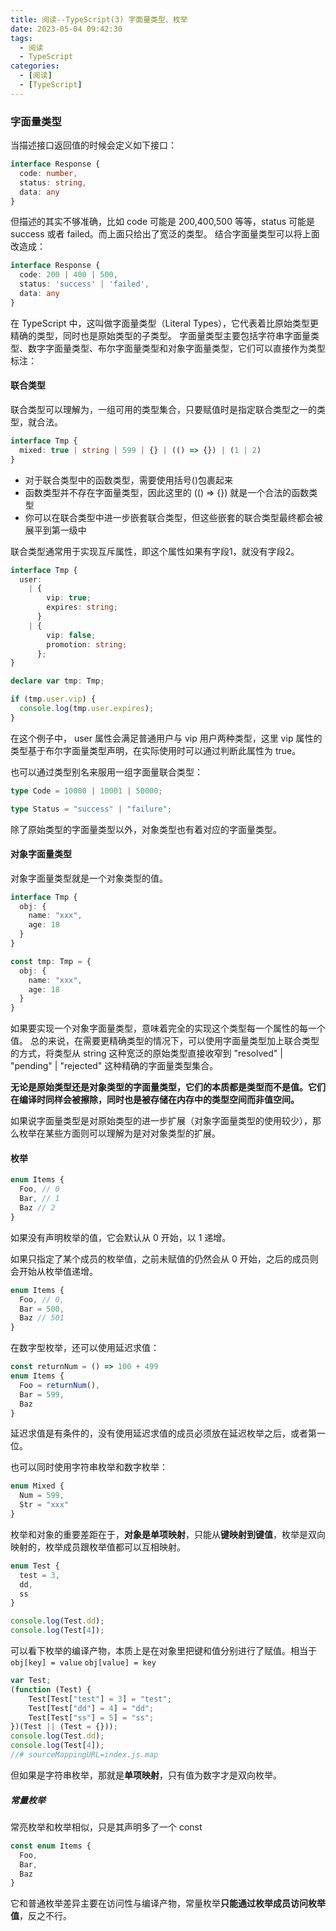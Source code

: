 ```yaml
---
title: 阅读--TypeScript(3) 字面量类型、枚举
date: 2023-05-04 09:42:30
tags:
  - 阅读
  - TypeScript
categories:
  - [阅读]
  - [TypeScript]
---
```


### 字面量类型
当描述接口返回值的时候会定义如下接口：
```ts
interface Response {
  code: number,
  status: string,
  data: any
}
```
但描述的其实不够准确，比如 code 可能是 200,400,500 等等，status 可能是 success 或者 failed。而上面只给出了宽泛的类型。
结合字面量类型可以将上面改造成：
```ts
interface Response {
  code: 200 | 400 | 500,
  status: 'success' | 'failed',
  data: any
}
```
在 TypeScript 中，这叫做字面量类型（Literal Types），它代表着比原始类型更精确的类型，同时也是原始类型的子类型。
字面量类型主要包括字符串字面量类型、数字字面量类型、布尔字面量类型和对象字面量类型，它们可以直接作为类型标注：

#### 联合类型
联合类型可以理解为，一组可用的类型集合，只要赋值时是指定联合类型之一的类型，就合法。
```ts
interface Tmp {
  mixed: true | string | 599 | {} | (() => {}) | (1 | 2)
}
```
- 对于联合类型中的函数类型，需要使用括号()包裹起来
- 函数类型并不存在字面量类型，因此这里的 (() => {}) 就是一个合法的函数类型
- 你可以在联合类型中进一步嵌套联合类型，但这些嵌套的联合类型最终都会被展平到第一级中

联合类型通常用于实现互斥属性，即这个属性如果有字段1，就没有字段2。
```ts
interface Tmp {
  user:
    | {
        vip: true;
        expires: string;
      }
    | {
        vip: false;
        promotion: string;
      };
}

declare var tmp: Tmp;

if (tmp.user.vip) {
  console.log(tmp.user.expires);
}
```
在这个例子中， user 属性会满足普通用户与 vip 用户两种类型，这里 vip 属性的类型基于布尔字面量类型声明，在实际使用时可以通过判断此属性为 true。

也可以通过类型别名来服用一组字面量联合类型：
```ts
type Code = 10000 | 10001 | 50000;

type Status = "success" | "failure";
```
除了原始类型的字面量类型以外，对象类型也有着对应的字面量类型。

#### 对象字面量类型
对象字面量类型就是一个对象类型的值。
```ts
interface Tmp {
  obj: {
    name: "xxx",
    age: 18
  }
}

const tmp: Tmp = {
  obj: {
    name: "xxx",
    age: 18
  }
}
```

如果要实现一个对象字面量类型，意味着完全的实现这个类型每一个属性的每一个值。
总的来说，在需要更精确类型的情况下，可以使用字面量类型加上联合类型的方式，将类型从 string 这种宽泛的原始类型直接收窄到 "resolved" | "pending" | "rejected" 这种精确的字面量类型集合。

**无论是原始类型还是对象类型的字面量类型，它们的本质都是类型而不是值。它们在编译时同样会被擦除，同时也是被存储在内存中的类型空间而非值空间。**

如果说字面量类型是对原始类型的进一步扩展（对象字面量类型的使用较少），那么枚举在某些方面则可以理解为是对对象类型的扩展。

#### 枚举
```ts
enum Items {
  Foo, // 0
  Bar, // 1
  Baz // 2
}
```
如果没有声明枚举的值，它会默认从 0 开始，以 1 递增。

如果只指定了某个成员的枚举值，之前未赋值的仍然会从 0 开始，之后的成员则会开始从枚举值递增。

```ts
enum Items {
  Foo, // 0,
  Bar = 500,
  Baz // 501
}
```

在数字型枚举，还可以使用延迟求值：
```ts
const returnNum = () => 100 + 499
enum Items {
  Foo = returnNum(),
  Bar = 599,
  Baz
}
```
延迟求值是有条件的，没有使用延迟求值的成员必须放在延迟枚举之后，或者第一位。

也可以同时使用字符串枚举和数字枚举：
```ts
enum Mixed {
  Num = 599,
  Str = "xxx"
}
```

枚举和对象的重要差距在于，**对象是单项映射**，只能从**键映射到键值**，枚举是双向映射的，枚举成员跟枚举值都可以互相映射。

```ts
enum Test {
  test = 3,
  dd,
  ss
}

console.log(Test.dd);
console.log(Test[4]);
```

可以看下枚举的编译产物，本质上是在对象里把键和值分别进行了赋值。相当于 `obj[key] = value` `obj[value] = key`

```js
var Test;
(function (Test) {
    Test[Test["test"] = 3] = "test";
    Test[Test["dd"] = 4] = "dd";
    Test[Test["ss"] = 5] = "ss";
})(Test || (Test = {}));
console.log(Test.dd);
console.log(Test[4]);
//# sourceMappingURL=index.js.map
```

但如果是字符串枚举，那就是**单项映射**，只有值为数字才是双向枚举。

##### 常量枚举
常亮枚举和枚举相似，只是其声明多了一个 const
```ts
const enum Items {
  Foo,
  Bar,
  Baz
}
```

它和普通枚举差异主要在访问性与编译产物，常量枚举**只能通过枚举成员访问枚举值**，反之不行。